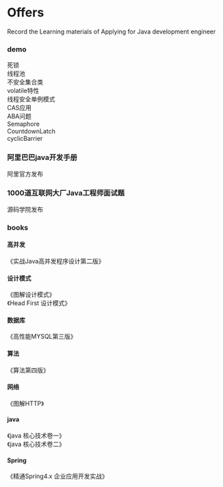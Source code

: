 # Offers
Record the  Learning materials of Applying for Java development engineer

### demo
死锁</br>
线程池</br>
不安全集合类</br>
volatile特性</br>
线程安全单例模式</br>
CAS应用</br>
ABA问题</br>
Semaphore</br>
CountdownLatch</br>
cyclicBarrier</br>

### 阿里巴巴java开发手册
阿里官方发布

### 1000道互联网大厂Java工程师面试题
源码学院发布

### books
#### 高并发
《实战Java高并发程序设计第二版》
#### 设计模式
《图解设计模式》</br>
《Head First 设计模式》
#### 数据库
《高性能MYSQL第三版》
#### 算法
《算法第四版》
#### 网络
《图解HTTP》
#### java
《java 核心技术卷一》</br>
《java 核心技术卷二》
#### Spring
《精通Spring4.x 企业应用开发实战》












